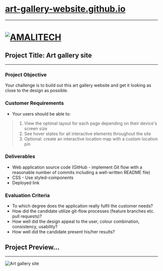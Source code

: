 # [art-gallery-website.github.io](https://www.art-gallery-website.github.io)
---

# [ ![AMALITECH]() ](https://www.art-gallery-website.github.io)

## Project Title: Art gallery site 
---

### Project Objective 
Your challenge is to build out this art gallery website and get it looking as close to the design as possible. 

### Customer Requirements 
* Your users should be able to: 
> 1. View the optimal layout for each page depending on their device's screen size 
> 2. See hover states for all interactive elements throughout the site 
> 3. Optional: create an interactive location map with a custom location pin  

### Deliverables 
 * Web application source code (GitHub - implement Git flow with a reasonable number of commits including a well-written README file) 
 * CSS - Use styled-components 
 * Deployed link  
 
### Evaluation Criteria 
 * To which degree does the application really fulfil the customer needs?
 *  How did the candidate utilize git-flow processes (feature branches etc. pull requests)? 
 *  How well did the design appeal to the user, colour combination, consistency, usability? 
 *  How well did the candidate present his/her results?


## **Project Preview...**
---

![Art gallery site](https://github.com/Amalitech-2022-febuary-trainee/art-gallery-website.github.io/blob/main/preview.jpg?raw=true)

